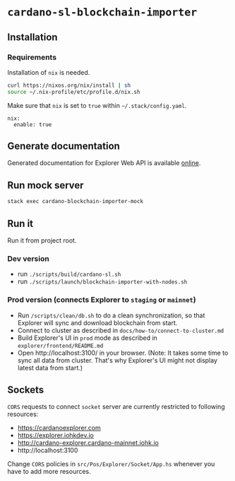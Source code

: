 # `cardano-sl-blockchain-importer`

## Installation

### Requirements

Installation of `nix` is needed.

```bash
curl https://nixos.org/nix/install | sh
source ~/.nix-profile/etc/profile.d/nix.sh
```

Make sure that `nix` is set to `true` within `~/.stack/config.yaml`.

```
nix:
  enable: true
```

## Generate documentation

Generated documentation for Explorer Web API is available [online](https://cardanodocs.com/technical/blockchain-importer/api/).

## Run mock server

```bash
stack exec cardano-blockchain-importer-mock
```

## Run it

Run it from project root.

### Dev version

- run `./scripts/build/cardano-sl.sh`
- run `./scripts/launch/blockchain-importer-with-nodes.sh`

### Prod version (connects Explorer to `staging` or `mainnet`)

- Run `/scripts/clean/db.sh` to do a clean synchronization, so that Explorer will sync and download blockchain from start.
- Connect to cluster as described in  `docs/how-to/connect-to-cluster.md`
- Build Explorer's UI in `prod` mode as described in `explorer/frontend/README.md`
- Open http://localhost:3100/ in your browser. (Note: It takes some time to sync all data from cluster. That's why Explorer's UI might not display latest data from start.)


## Sockets

`CORS` requests to connect `socket` server are currently restricted to following resources:
* https://cardanoexplorer.com
* https://explorer.iohkdev.io
* http://cardano-explorer.cardano-mainnet.iohk.io
* http://localhost:3100

Change `CORS` policies in `src/Pos/Explorer/Socket/App.hs` whenever you have to add more resources.
